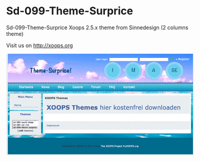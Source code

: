 # Sd-099-Theme-Surprice
Sd-099-Theme-Surprice Xoops 2.5.x theme from Sinnedesign (2 columns theme)

Visit us on http://xoops.org
 
![Theme Preview](/sd-099-theme-surprice.gif)
